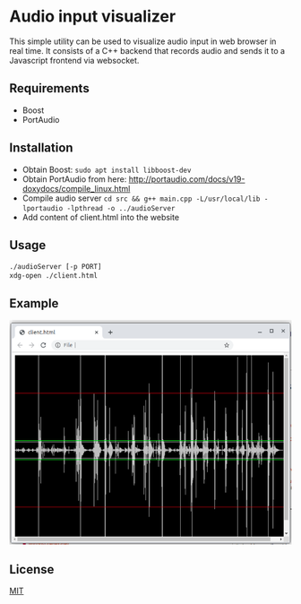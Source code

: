 # Audio input visualizer

This simple utility can be used to visualize audio input in web browser in real time.
It consists of a C++ backend that records audio and sends it to a Javascript frontend via websocket.

## Requirements
* Boost
* PortAudio

## Installation
* Obtain Boost:
`sudo apt install libboost-dev`
* Obtain PortAudio from here: http://portaudio.com/docs/v19-doxydocs/compile_linux.html
* Compile audio server
`cd src && g++ main.cpp -L/usr/local/lib -lportaudio -lpthread -o ../audioServer`
* Add content of client.html into the website

## Usage
```
./audioServer [-p PORT]
xdg-open ./client.html
```

## Example
<img src="screen.png">

## License
[MIT](https://choosealicense.com/licenses/mit/)
